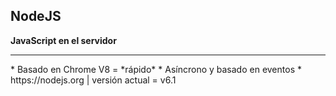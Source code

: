 ## NodeJS
**JavaScript en el servidor**

<hr/>
* Basado en Chrome V8 = *rápido*
* Asíncrono y basado en eventos
* https://nodejs.org | versión actual = v6.1
